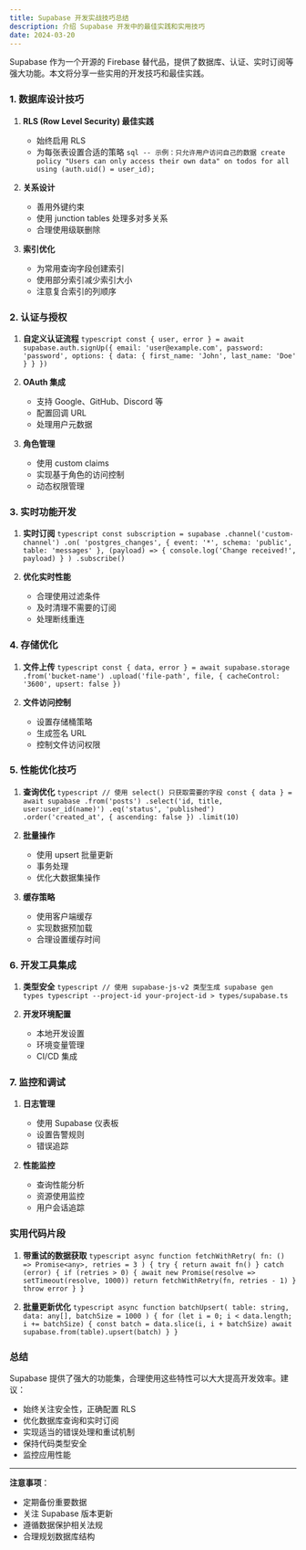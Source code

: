 ```yaml
---
title: Supabase 开发实战技巧总结
description: 介绍 Supabase 开发中的最佳实践和实用技巧
date: 2024-03-20
---
```


Supabase 作为一个开源的 Firebase 替代品，提供了数据库、认证、实时订阅等强大功能。本文将分享一些实用的开发技巧和最佳实践。

### 1. **数据库设计技巧**

1. **RLS (Row Level Security) 最佳实践**
   - 始终启用 RLS
   - 为每张表设置合适的策略   ```sql
   -- 示例：只允许用户访问自己的数据
   create policy "Users can only access their own data"
   on todos for all
   using (auth.uid() = user_id);   ```

2. **关系设计**
   - 善用外键约束
   - 使用 junction tables 处理多对多关系
   - 合理使用级联删除

3. **索引优化**
   - 为常用查询字段创建索引
   - 使用部分索引减少索引大小
   - 注意复合索引的列顺序

### 2. **认证与授权**

1. **自定义认证流程**   ```typescript
   const { user, error } = await supabase.auth.signUp({
     email: 'user@example.com',
     password: 'password',
     options: {
       data: {
         first_name: 'John',
         last_name: 'Doe'
       }
     }
   })   ```

2. **OAuth 集成**
   - 支持 Google、GitHub、Discord 等
   - 配置回调 URL
   - 处理用户元数据

3. **角色管理**
   - 使用 custom claims
   - 实现基于角色的访问控制
   - 动态权限管理

### 3. **实时功能开发**

1. **实时订阅**   ```typescript
   const subscription = supabase
     .channel('custom-channel')
     .on(
       'postgres_changes',
       { event: '*', schema: 'public', table: 'messages' },
       (payload) => {
         console.log('Change received!', payload)
       }
     )
     .subscribe()   ```

2. **优化实时性能**
   - 合理使用过滤条件
   - 及时清理不需要的订阅
   - 处理断线重连

### 4. **存储优化**

1. **文件上传**   ```typescript
   const { data, error } = await supabase.storage
     .from('bucket-name')
     .upload('file-path', file, {
       cacheControl: '3600',
       upsert: false
     })   ```

2. **文件访问控制**
   - 设置存储桶策略
   - 生成签名 URL
   - 控制文件访问权限

### 5. **性能优化技巧**

1. **查询优化**   ```typescript
   // 使用 select() 只获取需要的字段
   const { data } = await supabase
     .from('posts')
     .select('id, title, user:user_id(name)')
     .eq('status', 'published')
     .order('created_at', { ascending: false })
     .limit(10)   ```

2. **批量操作**
   - 使用 upsert 批量更新
   - 事务处理
   - 优化大数据集操作

3. **缓存策略**
   - 使用客户端缓存
   - 实现数据预加载
   - 合理设置缓存时间

### 6. **开发工具集成**

1. **类型安全**   ```typescript
   // 使用 supabase-js-v2 类型生成
   supabase gen types typescript --project-id your-project-id > types/supabase.ts   ```

2. **开发环境配置**
   - 本地开发设置
   - 环境变量管理
   - CI/CD 集成

### 7. **监控和调试**

1. **日志管理**
   - 使用 Supabase 仪表板
   - 设置告警规则
   - 错误追踪

2. **性能监控**
   - 查询性能分析
   - 资源使用监控
   - 用户会话追踪

### 实用代码片段

1. **带重试的数据获取**   ```typescript
   async function fetchWithRetry(
     fn: () => Promise<any>,
     retries = 3
   ) {
     try {
       return await fn()
     } catch (error) {
       if (retries > 0) {
         await new Promise(resolve => setTimeout(resolve, 1000))
         return fetchWithRetry(fn, retries - 1)
       }
       throw error
     }
   }   ```

2. **批量更新优化**   ```typescript
   async function batchUpsert(
     table: string,
     data: any[],
     batchSize = 1000
   ) {
     for (let i = 0; i < data.length; i += batchSize) {
       const batch = data.slice(i, i + batchSize)
       await supabase.from(table).upsert(batch)
     }
   }   ```

### 总结

Supabase 提供了强大的功能集，合理使用这些特性可以大大提高开发效率。建议：

- 始终关注安全性，正确配置 RLS
- 优化数据库查询和实时订阅
- 实现适当的错误处理和重试机制
- 保持代码类型安全
- 监控应用性能

---

**注意事项**：
- 定期备份重要数据
- 关注 Supabase 版本更新
- 遵循数据保护相关法规
- 合理规划数据库结构
